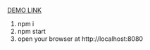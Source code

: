 [DEMO LINK](https://vitaliybondarenko1982.github.io/landing-dds-corp/)

1. npm i
2. npm start
3. open your browser at http://localhost:8080
